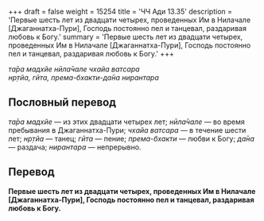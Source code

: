 +++
draft = false
weight = 15254
title = 'ЧЧ Ади 13.35'
description = 'Первые шесть лет из двадцати четырех, проведенных Им в Нилачале [Джаганнатха-Пури], Господь постоянно пел и танцевал, раздаривая любовь к Богу.'
summary = 'Первые шесть лет из двадцати четырех, проведенных Им в Нилачале [Джаганнатха-Пури], Господь постоянно пел и танцевал, раздаривая любовь к Богу.'
+++

_та̄ра мадхйе нӣла̄чале чхайа ватсара  
нр̣тйа, гӣта, према-бхакти-да̄на нирантара_

## Пословный перевод

_та̄ра_ _мадхйе_ — из этих двадцати четырех лет; _нӣла̄чале_ — во время пребывания в Джаганнатха-Пури; _чхайа_ _ватсара_ — в течение шести лет; _нр̣тйа_ — танец; _гӣта_ — пение; _према_\-_бхакти_ — любви к Богу; _да̄на_ — раздача; _нирантара_ — непрерывно.

## Перевод

**Первые шесть лет из двадцати четырех, проведенных Им в Нилачале \[Джаганнатха-Пури\], Господь постоянно пел и танцевал, раздаривая любовь к Богу.**
